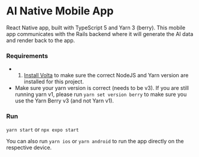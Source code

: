 # AI Native Mobile App

React Native app, built with TypeScript 5 and Yarn 3 (berry). This mobile app communicates with the Rails backend where it will generate the AI data and render back to the app.


### Requirements

* 1. [Install Volta](https://docs.volta.sh/guide/getting-started/) to make sure the correct NodeJS and Yarn version are installed for this project.
* Make sure your yarn version is correct (needs to be v3). If you are still running yarn v1, please run `yarn set version berry` to make sure you use the Yarn Berry v3 (and not Yarn v1).

### Run

`yarn start` or `npx expo start`

You can also run `yarn ios` or `yarn android` to run the app directly on the respective device.